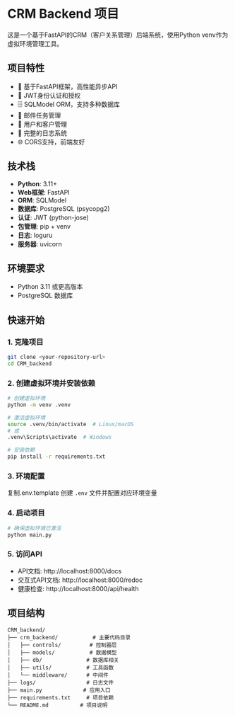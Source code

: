 # CRM Backend 项目

这是一个基于FastAPI的CRM（客户关系管理）后端系统，使用Python venv作为虚拟环境管理工具。

## 项目特性

- 🚀 基于FastAPI框架，高性能异步API
- 🔐 JWT身份认证和授权
- 🗄️ SQLModel ORM，支持多种数据库
- 📧 邮件任务管理
- 👥 用户和客户管理
- 🔧 完整的日志系统
- 🌐 CORS支持，前端友好

## 技术栈

- **Python**: 3.11+
- **Web框架**: FastAPI
- **ORM**: SQLModel
- **数据库**: PostgreSQL (psycopg2)
- **认证**: JWT (python-jose)
- **包管理**: pip + venv
- **日志**: loguru
- **服务器**: uvicorn

## 环境要求

- Python 3.11 或更高版本
- PostgreSQL 数据库

## 快速开始

### 1. 克隆项目

```bash
git clone <your-repository-url>
cd CRM_backend
```

### 2. 创建虚拟环境并安装依赖

```bash
# 创建虚拟环境
python -m venv .venv

# 激活虚拟环境
source .venv/bin/activate  # Linux/macOS
# 或
.venv\Scripts\activate  # Windows

# 安装依赖
pip install -r requirements.txt
```

### 3. 环境配置

复制.env.template 创建 `.env` 文件并配置对应环境变量

### 4. 启动项目

```bash
# 确保虚拟环境已激活
python main.py
```

### 5. 访问API

- API文档: http://localhost:8000/docs
- 交互式API文档: http://localhost:8000/redoc
- 健康检查: http://localhost:8000/api/health

## 项目结构

```
CRM_backend/
├── crm_backend/           # 主要代码目录
│   ├── controls/         # 控制器层
│   ├── models/           # 数据模型
│   ├── db/              # 数据库相关
│   ├── utils/           # 工具函数
│   └── middleware/      # 中间件
├── logs/                # 日志文件
├── main.py             # 应用入口
├── requirements.txt     # 项目依赖
└── README.md          # 项目说明
```
